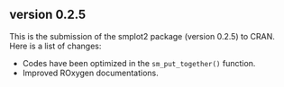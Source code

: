 ## version 0.2.5

This is the submission of the smplot2 package (version 0.2.5) to CRAN. Here is a list of changes:

* Codes have been optimized in the `sm_put_together()` function.
* Improved ROxygen documentations.
